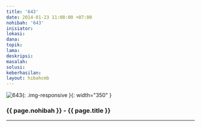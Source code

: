 ```yaml
---
title: '643'
date: 2014-01-23 11:08:00 +07:00
nohibah: '643'
inisiator: 
lokasi: 
dana: 
topik: 
lama: 
deskripsi: 
masalah: 
solusi: 
keberhasilan: 
layout: hibahcmb
---
```


![643](/static/img/hibahcmb/643.png){: .img-responsive }{: width="350" }

### {{ page.nohibah }} - {{ page.title }}

---
